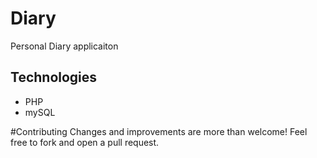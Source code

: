 # Diary
Personal Diary applicaiton

## Technologies
* PHP
* mySQL

#Contributing
Changes and improvements are more than welcome! Feel free to fork and open a pull request. 
